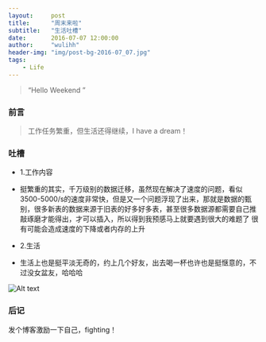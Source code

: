 ```yaml
---
layout:     post
title:      "周末来啦"
subtitle:   "生活吐槽"
date:       2016-07-07 12:00:00
author:     "wulihh"
header-img: "img/post-bg-2016-07_07.jpg"
tags:
    - Life
---
```

> “Hello Weekend ”


### 前言

>工作任务繁重，但生活还得继续，I have a dream！

### 吐槽

 * 1.工作内容
 * 挺繁重的其实，千万级别的数据迁移，虽然现在解决了速度的问题，看似3500-5000/s的速度非常快，但是又一个问题浮现了出来，那就是数据的甄别，很多新表的数据来源于旧表的好多好多表，甚至很多数据源都需要自己推敲琢磨才能得出，才可以插入，所以得到我预感马上就要遇到很大的难题了
很有可能会造成速度的下降或者内存的上升

 * 2.生活
 * 生活上也是挺平淡无奇的，约上几个好友，出去喝一杯也许也是挺惬意的，不过没女盆友，哈哈哈
 
 
  ![Alt text](https://aa4933.github.io/img/post_other_img/20160708.jpg)

### 后记

发个博客激励一下自己，fighting！

